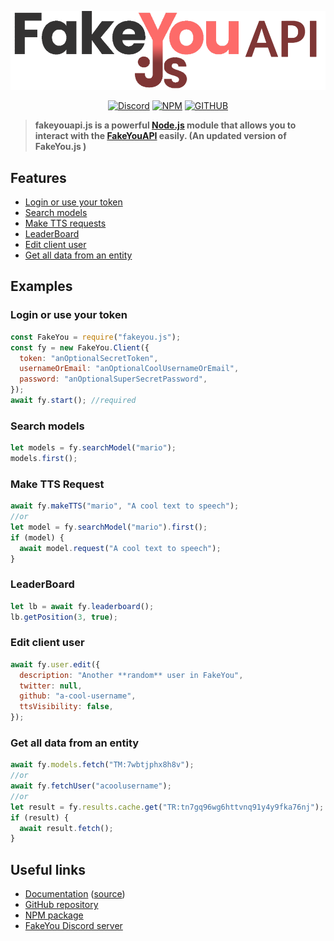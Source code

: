 <div align="center">
    <p><a href="https://fakeyou.js.org"><img src="./icon.png" width="640"/></a></p>
	<p><a href="https://discord.gg/H72KFXm"><img src="https://img.shields.io/static/v1?label=DISCORD&message=FakeYou&color=7289da&style=for-the-badge" alt="Discord" /></a> <a href="https://www.npmjs.com/package/fakeyouapi.js"><img src="https://img.shields.io/npm/v/fakeyouapi.js?label=NPM&color=red&style=for-the-badge" alt="NPM" /></a> <a href="https://github.com/ftk789/FakeYouAPI.js"><img src="https://img.shields.io/github/license/leunamcrack/fakeyou.js?style=for-the-badge" alt="GITHUB" /></a>
	</p>
</div>

> **fakeyouapi.js is a powerful [Node.js](https://nodejs.org) module that allows you to interact with the [FakeYouAPI](https://docs.fakeyou.com) easily. (An updated version of FakeYou.js )**

## Features

- [Login or use your token](#login-or-use-your-token)
- [Search models](#search-models)
- [Make TTS requests](#make-tts-request)
- [LeaderBoard](#leaderboard)
- [Edit client user](#edit-client-user)
- [Get all data from an entity](#get-all-data-from-an-entity)

## Examples

### Login or use your token

```js
const FakeYou = require("fakeyou.js");
const fy = new FakeYou.Client({
  token: "anOptionalSecretToken",
  usernameOrEmail: "anOptionalCoolUsernameOrEmail",
  password: "anOptionalSuperSecretPassword",
});
await fy.start(); //required
```

### Search models

```js
let models = fy.searchModel("mario");
models.first();
```

### Make TTS Request

```js
await fy.makeTTS("mario", "A cool text to speech");
//or
let model = fy.searchModel("mario").first();
if (model) {
  await model.request("A cool text to speech");
}
```

### LeaderBoard

```js
let lb = await fy.leaderboard();
lb.getPosition(3, true);
```

### Edit client user

```js
await fy.user.edit({
  description: "Another **random** user in FakeYou",
  twitter: null,
  github: "a-cool-username",
  ttsVisibility: false,
});
```

### Get all data from an entity

```js
await fy.models.fetch("TM:7wbtjphx8h8v");
//or
await fy.fetchUser("acoolusername");
//or
let result = fy.results.cache.get("TR:tn7gq96wg6httvnq91y4y9fka76nj");
if (result) {
  await result.fetch();
}
```

## Useful links

- [Documentation](https://fakeyou.js.org) ([source](https://github.com/ftk789/FakeYouAPI.js/tree/docs))
- [GitHub repository](https://github.com/ftk789/FakeYouAPI.js)
- [NPM package](https://www.npmjs.com/package/fakeyouapi.js)
- [FakeYou Discord server](https://discord.gg/H72KFXm)
